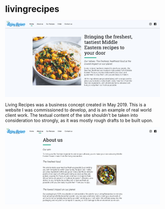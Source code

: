 # livingrecipes

![](https://github.com/barjoco/livingrecipes/blob/master/preview.png)

Living Recipes was a business concept created in May 2019. This is a website I was commissioned to develop, and is an example of real world client work. The textual content of the site shouldn't be taken into consideration too strongly, as it was mostly rough drafts to be built upon.

![](https://github.com/barjoco/livingrecipes/blob/master/preview2.png)
